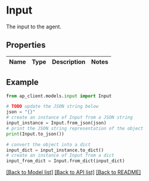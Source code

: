 # Input

The input to the agent.

## Properties

Name | Type | Description | Notes
------------ | ------------- | ------------- | -------------

## Example

```python
from ap_client.models.input import Input

# TODO update the JSON string below
json = "{}"
# create an instance of Input from a JSON string
input_instance = Input.from_json(json)
# print the JSON string representation of the object
print(Input.to_json())

# convert the object into a dict
input_dict = input_instance.to_dict()
# create an instance of Input from a dict
input_from_dict = Input.from_dict(input_dict)
```
[[Back to Model list]](../README.md#documentation-for-models) [[Back to API list]](../README.md#documentation-for-api-endpoints) [[Back to README]](../README.md)


